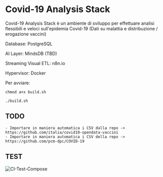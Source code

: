 # Covid-19 Analysis Stack

Covid-19 Analysis Stack è un ambiente di sviluppo per effettuare analisi flessibili e veloci sull'epidemia Covid-19 (Dati su malattia e distribuzione / erogazione vaccini)

Database: PostgreSQL

AI Layer: MindsDB (TBD)

Streaming Visual ETL: n8n.io

Hypervisor: Docker 

Per avviare:

``` Shell
chmod a+x build.sh

./build.sh
```

## TODO

    - Importare in maniera automatica i CSV dalla repo -> https://github.com/italia/covid19-opendata-vaccini
    - Importare in maniera automatica i CSV della repo -> https://github.com/pcm-dpc/COVID-19
    
## TEST

![CI-Test-Compose](https://github.com/Tekapp-SRL/Covid-19-Analysis-Stack/workflows/CI-Test-Compose/badge.svg)